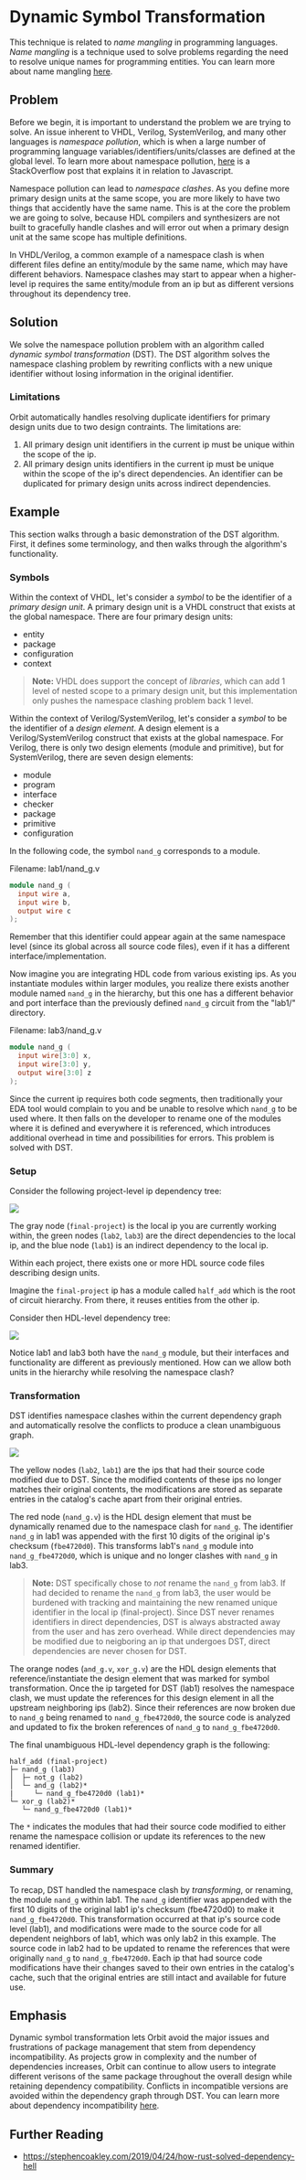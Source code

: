 # Dynamic Symbol Transformation

This technique is related to _name mangling_ in programming languages. _Name mangling_ is a technique used to solve problems regarding the need to resolve unique names for programming entities. You can learn more about name mangling [here](https://en.wikipedia.org/wiki/Name_mangling).

## Problem

Before we begin, it is important to understand the problem we are trying to solve. An issue inherent to VHDL, Verilog, SystemVerilog, and many other languages is _namespace pollution_, which is when a large number of programming language variables/identifiers/units/classes are defined at the global level. To learn more about namespace pollution, [here](https://stackoverflow.com/questions/8862665/what-does-it-mean-global-namespace-would-be-polluted/13352212) is a StackOverflow post that explains it in relation to Javascript.

Namespace pollution can lead to _namespace clashes_. As you define more primary design units at the same scope, you are more likely to have two things that accidently have the same name. This is at the core the problem we are going to solve, because HDL compilers and synthesizers are not built to gracefully handle clashes and will error out when a primary design unit at the same scope has multiple definitions.

In VHDL/Verilog, a common example of a namespace clash is when different files define an entity/module by the same name, which may have different behaviors. Namespace clashes may start to appear when a higher-level ip requires the same entity/module from an ip but as different versions throughout its dependency tree.

## Solution

We solve the namespace pollution problem with an algorithm called _dynamic symbol transformation_ (DST). The DST algorithm solves the namespace clashing problem by rewriting conflicts with a new unique identifier without losing information in the original identifier.

### Limitations

Orbit automatically handles resolving duplicate identifiers for primary design units due to two design contraints. The limitations are:
1. All primary design unit identifiers in the current ip must be unique within the scope of the ip.
2. All primary design units identifiers in the current ip must be unique within the scope of the ip's direct dependencies. An identifier can be duplicated for primary design units across indirect dependencies.


## Example

This section walks through a basic demonstration of the DST algorithm. First, it defines some terminology, and then walks through the algorithm's functionality.

### Symbols

Within the context of VHDL, let's consider a _symbol_ to be the identifier of a _primary design unit_. A primary design unit is a VHDL construct that exists at the global namespace. There are four primary design units:
- entity
- package
- configuration
- context

> __Note:__ VHDL does support the concept of _libraries_, which can add 1 level of nested scope to a primary design unit, but this implementation only pushes the namespace clashing problem back 1 level.

Within the context of Verilog/SystemVerilog, let's consider a _symbol_ to be the identifier of a _design element_. A design element is a Verilog/SystemVerilog construct that exists at the global namespace. For Verilog, there is only two design elements (module and primitive), but for SystemVerilog, there are seven design elements:
- module
- program
- interface
- checker
- package
- primitive
- configuration

In the following code, the symbol `nand_g` corresponds to a module.

Filename: lab1/nand_g.v
``` verilog
module nand_g (
  input wire a, 
  input wire b,
  output wire c
);
```

Remember that this identifier could appear again at the same namespace level (since its global across all source code files), even if it has a different interface/implementation. 

Now imagine you are integrating HDL code from various existing ips. As you instantiate modules within larger modules, you realize there exists another module named `nand_g` in the hierarchy, but this one has a different behavior and port interface than the previously defined `nand_g` circuit from the "lab1/" directory.

Filename: lab3/nand_g.v
``` verilog
module nand_g (
  input wire[3:0] x,
  input wire[3:0] y,
  output wire[3:0] z
);
```

Since the current ip requires both code segments, then traditionally your EDA tool would complain to you and be unable to resolve which `nand_g` to be used where. It then falls on the developer to rename one of the modules where it is defined and everywhere it is referenced, which introduces additional overhead in time and possibilities for errors. This problem is solved with DST.

### Setup

Consider the following project-level ip dependency tree:

![](./../images/dst-graph1.svg)

The gray node (`final-project`) is the local ip you are currently working within, the green nodes (`lab2`, `lab3`) are the direct dependencies to the local ip, and the blue node (`lab1`) is an indirect dependency to the local ip.

Within each project, there exists one or more HDL source code files describing design units. 

Imagine the `final-project` ip has a module called `half_add` which is the root of circuit hierarchy. From there, it reuses entities from the other ip.

Consider then HDL-level dependency tree:

![](./../images/dst-graph2.svg)

Notice lab1 and lab3 both have the `nand_g` module, but their interfaces and functionality are different as previously mentioned. How can we allow both units in the hierarchy while resolving the namespace clash?

### Transformation

DST identifies namespace clashes within the current dependency graph and automatically resolve the conflicts to produce a clean unambiguous graph.

![](./../images/dst-graph3.svg)

The yellow nodes (`lab2`, `lab1`) are the ips that had their source code modified due to DST. Since the modified contents of these ips no longer matches their original contents, the modifications are stored as separate entries in the catalog's cache apart from their original entries.

The red node (`nand_g.v`) is the HDL design element that must be dynamically renamed due to the namespace clash for `nand_g`. The identifier `nand_g` in lab1 was appended with the first 10 digits of the original ip's checksum (`fbe4720d0`). This transforms lab1's `nand_g` module into `nand_g_fbe4720d0`, which is unique and no longer clashes with `nand_g` in lab3.

> __Note:__ DST specifically chose to _not_ rename the `nand_g` from lab3. If had decided to rename the `nand_g` from lab3, the user would be burdened with tracking and maintaining the new renamed unique identifier in the local ip (final-project). Since DST never renames identifiers in direct dependencies, DST is always abstracted away from the user and has zero overhead. While direct dependencies may be modified due to neigboring an ip that undergoes DST, direct dependencies are never chosen for DST.

The orange nodes (`and_g.v`, `xor_g.v`) are the HDL design elements that reference/instantiate the design element that was marked for symbol transformation. Once the ip targeted for DST (lab1) resolves the namespace clash, we must update the references for this design element in all the upstream neighboring ips (lab2). Since their references are now broken due to `nand_g` being renamed to `nand_g_fbe4720d0`, the source code is analyzed and updated to fix the broken references of `nand_g` to `nand_g_fbe4720d0`.


The final unambiguous HDL-level dependency graph is the following:
```
half_add (final-project)
├─ nand_g (lab3)
│  ├─ not_g (lab2)
│  └─ and_g (lab2)*
|     └─ nand_g_fbe4720d0 (lab1)*
└─ xor_g (lab2)*
   └─ nand_g_fbe4720d0 (lab1)*
```

The `*` indicates the modules that had their source code modified to either rename the namespace collision or update its references to the new renamed identifier.

### Summary 

To recap, DST handled the namespace clash by _transforming_, or renaming, the module `nand_g` within lab1. The `nand_g` identifier was appended with the first 10 digits of the original lab1 ip's checksum (fbe4720d0) to make it `nand_g_fbe4720d0`. This transformation occurred at that ip's source code level (lab1), and modifications were made to the source code for all dependent neighbors of lab1, which was only lab2 in this example. The source code in lab2 had to be updated to rename the references that were originally `nand_g` to `nand_g_fbe4720d0`. Each ip that had source code modifications have their changes saved to their own entries in the catalog's cache, such that the original entries are still intact and available for future use.

## Emphasis

Dynamic symbol transformation lets Orbit avoid the major issues and frustrations of package management that stem from dependency incompatibility. As projects grow in complexity and the number of dependencies increases, Orbit can continue to allow users to integrate different verisons of the same package throughout the overall design while retaining dependency compatibility. Conflicts in incompatible versions are avoided within the dependency graph through DST. You can learn more about dependency incompatibility [here](https://en.wikipedia.org/wiki/Dependency_hell).

## Further Reading

- https://stephencoakley.com/2019/04/24/how-rust-solved-dependency-hell